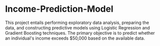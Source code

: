 # Income-Prediction-Model 
This project entails performing exploratory data analysis, preparing the data, and constructing predictive models using Logistic Regression and Gradient Boosting techniques. The primary objective is to predict whether an individual's income exceeds $50,000 based on the available data.
